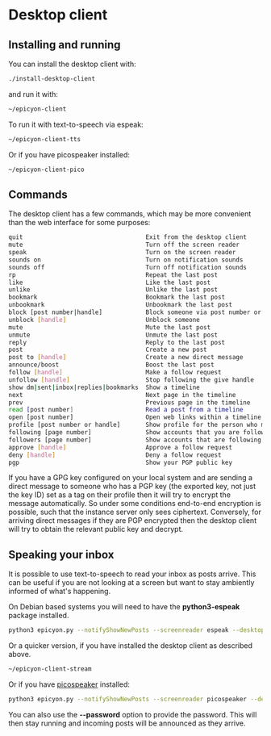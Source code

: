 # Desktop client

## Installing and running

You can install the desktop client with:

``` bash
./install-desktop-client
```

and run it with:

``` bash
~/epicyon-client
```

To run it with text-to-speech via espeak:

``` bash
~/epicyon-client-tts
```

Or if you have picospeaker installed:

``` bash
~/epicyon-client-pico
```

## Commands

The desktop client has a few commands, which may be more convenient than the web interface for some purposes:

``` bash
quit                                  Exit from the desktop client
mute                                  Turn off the screen reader
speak                                 Turn on the screen reader
sounds on                             Turn on notification sounds
sounds off                            Turn off notification sounds
rp                                    Repeat the last post
like                                  Like the last post
unlike                                Unlike the last post
bookmark                              Bookmark the last post
unbookmark                            Unbookmark the last post
block [post number|handle]            Block someone via post number or handle
unblock [handle]                      Unblock someone
mute                                  Mute the last post
unmute                                Unmute the last post
reply                                 Reply to the last post
post                                  Create a new post
post to [handle]                      Create a new direct message
announce/boost                        Boost the last post
follow [handle]                       Make a follow request
unfollow [handle]                     Stop following the give handle
show dm|sent|inbox|replies|bookmarks  Show a timeline
next                                  Next page in the timeline
prev                                  Previous page in the timeline
read [post number]                    Read a post from a timeline
open [post number]                    Open web links within a timeline post
profile [post number or handle]       Show profile for the person who made the given post
following [page number]               Show accounts that you are following
followers [page number]               Show accounts that are following you
approve [handle]                      Approve a follow request
deny [handle]                         Deny a follow request
pgp                                   Show your PGP public key
```

If you have a GPG key configured on your local system and are sending a direct message to someone who has a PGP key (the exported key, not just the key ID) set as a tag on their profile then it will try to encrypt the message automatically. So under some conditions end-to-end encryption is possible, such that the instance server only sees ciphertext. Conversely, for arriving direct messages if they are PGP encrypted then the desktop client will try to obtain the relevant public key and decrypt.

## Speaking your inbox

It is possible to use text-to-speech to read your inbox as posts arrive. This can be useful if you are not looking at a screen but want to stay ambiently informed of what's happening.

On Debian based systems you will need to have the **python3-espeak** package installed.

``` bash
python3 epicyon.py --notifyShowNewPosts --screenreader espeak --desktop yournickname@yourdomain
```

Or a quicker version, if you have installed the desktop client as described above.

``` bash
~/epicyon-client-stream
```

Or if you have [picospeaker](https://gitlab.com/ky1e/picospeaker) installed:

``` bash
python3 epicyon.py --notifyShowNewPosts --screenreader picospeaker --desktop yournickname@yourdomain
```

You can also use the **--password** option to provide the password. This will then stay running and incoming posts will be announced as they arrive.
